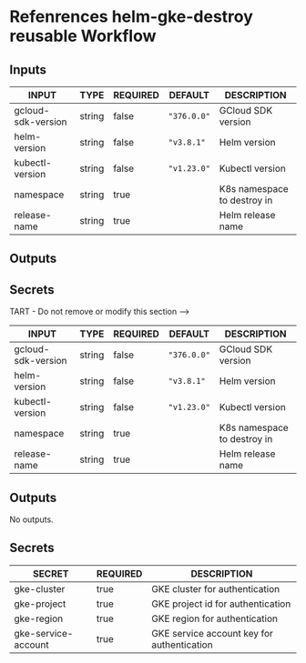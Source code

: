 # Refenrences helm-gke-destroy reusable Workflow

## Inputs

<!-- AUTO-DOC-INPUT:START - Do not remove or modify this section -->

| INPUT              | TYPE   | REQUIRED | DEFAULT     | DESCRIPTION                 |
| ------------------ | ------ | -------- | ----------- | --------------------------- |
| gcloud-sdk-version | string | false    | `"376.0.0"` | GCloud SDK version          |
| helm-version       | string | false    | `"v3.8.1"`  | Helm version                |
| kubectl-version    | string | false    | `"v1.23.0"` | Kubectl version             |
| namespace          | string | true     |             | K8s namespace to destroy in |
| release-name       | string | true     |             | Helm release name           |

<!-- AUTO-DOC-INPUT:END -->

## Outputs

## Secrets

TART - Do not remove or modify this section -->

| INPUT              | TYPE   | REQUIRED | DEFAULT     | DESCRIPTION                 |
| ------------------ | ------ | -------- | ----------- | --------------------------- |
| gcloud-sdk-version | string | false    | `"376.0.0"` | GCloud SDK version          |
| helm-version       | string | false    | `"v3.8.1"`  | Helm version                |
| kubectl-version    | string | false    | `"v1.23.0"` | Kubectl version             |
| namespace          | string | true     |             | K8s namespace to destroy in |
| release-name       | string | true     |             | Helm release name           |

<!-- AUTO-DOC-INPUT:END -->

## Outputs

<!-- AUTO-DOC-OUTPUT:START - Do not remove or modify this section -->

No outputs.

<!-- AUTO-DOC-OUTPUT:END -->

## Secrets

<!-- AUTO-DOC-SECRETS:START - Do not remove or modify this section -->

| SECRET              | REQUIRED | DESCRIPTION                                |
| ------------------- | -------- | ------------------------------------------ |
| gke-cluster         | true     | GKE cluster for authentication             |
| gke-project         | true     | GKE project id for authentication          |
| gke-region          | true     | GKE region for authentication              |
| gke-service-account | true     | GKE service account key for authentication |

<!-- AUTO-DOC-SECRETS:END -->

